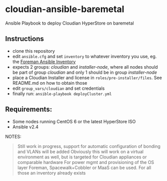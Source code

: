# cloudian-ansible-baremetal
Ansible Playbook to deploy Cloudian HyperStore on baremetal


## Instructions
- clone this repository
- edit `ansible.cfg` and set `inventory` to whatever inventory you use, eg. the [Foreman Ansible Inventory](https://github.com/theforeman/foreman_ansible_inventory)
- expects 2 groups: *cloudian* and *installer-node*, where all nodes should be part of group *cloudian* and only 1 should be in group *installer-node*
- place a Cloudian Installer and license in `roles/pre-installer/files`. See README.md on how to obtain those
- edit `group_vars/cloudian` and set credentials
- finally run: `ansible-playbook deployCluster.yml`

## Requirements:
- Some nodes running CentOS 6 or the latest HyperStore ISO
- Ansible v2.4

NOTES:
> Still work in progress, support for automatic configuration of bonding and VLANs will be added
> Obviously this will work on a virtual environment as well, but is targeted for Cloudian appliances or comparable hardware
> For power mgmt and provisioning of the OS layer Foreman, Spacewalk+Cobbler or MaaS can be used. For all those an inventory already exists
